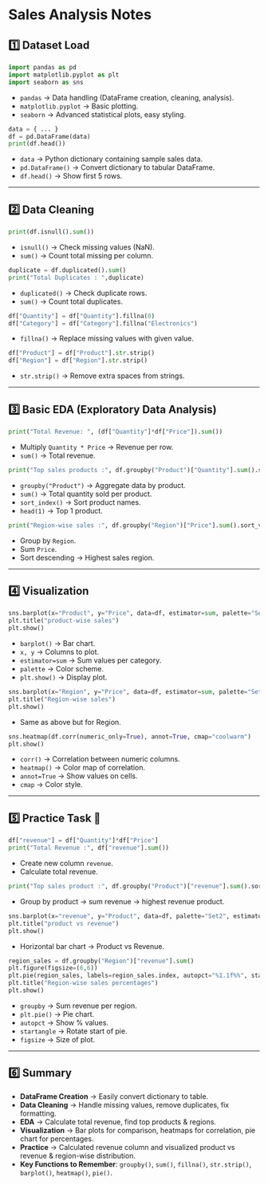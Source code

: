# Sales Analysis Notes

## 1️⃣ Dataset Load

```python
import pandas as pd
import matplotlib.pyplot as plt
import seaborn as sns
```

* `pandas` → Data handling (DataFrame creation, cleaning, analysis).
* `matplotlib.pyplot` → Basic plotting.
* `seaborn` → Advanced statistical plots, easy styling.

```python
data = { ... }
df = pd.DataFrame(data)
print(df.head())
```

* `data` → Python dictionary containing sample sales data.
* `pd.DataFrame()` → Convert dictionary to tabular DataFrame.
* `df.head()` → Show first 5 rows.

---

## 2️⃣ Data Cleaning

```python
print(df.isnull().sum())
```

* `isnull()` → Check missing values (NaN).
* `sum()` → Count total missing per column.

```python
duplicate = df.duplicated().sum()
print("Total Duplicates : ",duplicate)
```

* `duplicated()` → Check duplicate rows.
* `sum()` → Count total duplicates.

```python
df["Quantity"] = df["Quantity"].fillna(0)
df["Category"] = df["Category"].fillna("Electronics")
```

* `fillna()` → Replace missing values with given value.

```python
df["Product"] = df["Product"].str.strip()
df["Region"] = df["Region"].str.strip()
```

* `str.strip()` → Remove extra spaces from strings.

---

## 3️⃣ Basic EDA (Exploratory Data Analysis)

```python
print("Total Revenue: ", (df["Quantity"]*df["Price"]).sum())
```

* Multiply `Quantity * Price` → Revenue per row.
* `sum()` → Total revenue.

```python
print("Top sales products :", df.groupby("Product")["Quantity"].sum().sort_index(ascending=False).head(1))
```

* `groupby("Product")` → Aggregate data by product.
* `sum()` → Total quantity sold per product.
* `sort_index()` → Sort product names.
* `head(1)` → Top 1 product.

```python
print("Region-wise sales :", df.groupby("Region")["Price"].sum().sort_values(ascending=False).head(1))
```

* Group by `Region`.
* Sum `Price`.
* Sort descending → Highest sales region.

---

## 4️⃣ Visualization

```python
sns.barplot(x="Product", y="Price", data=df, estimator=sum, palette="Set2")
plt.title("product-wise sales")
plt.show()
```

* `barplot()` → Bar chart.
* `x, y` → Columns to plot.
* `estimator=sum` → Sum values per category.
* `palette` → Color scheme.
* `plt.show()` → Display plot.

```python
sns.barplot(x="Region", y="Price", data=df, estimator=sum, palette="Set1")
plt.title("Region-wise sales")
plt.show()
```

* Same as above but for Region.

```python
sns.heatmap(df.corr(numeric_only=True), annot=True, cmap="coolwarm")
plt.show()
```

* `corr()` → Correlation between numeric columns.
* `heatmap()` → Color map of correlation.
* `annot=True` → Show values on cells.
* `cmap` → Color style.

---

## 5️⃣ Practice Task 🚀

```python
df["revenue"] = df["Quantity"]*df["Price"]
print("Total Revenue :", df["revenue"].sum())
```

* Create new column `revenue`.
* Calculate total revenue.

```python
print("Top sales product :", df.groupby("Product")["revenue"].sum().sort_values(ascending=False).head(1))
```

* Group by product → sum revenue → highest revenue product.

```python
sns.barplot(x="revenue", y="Product", data=df, palette="Set2", estimator=sum)
plt.title("product vs revenue")
plt.show()
```

* Horizontal bar chart → Product vs Revenue.

```python
region_sales = df.groupby("Region")["revenue"].sum()
plt.figure(figsize=(6,6))
plt.pie(region_sales, labels=region_sales.index, autopct="%1.1f%%", startangle=90)
plt.title("Region-wise sales percentages")
plt.show()
```

* `groupby` → Sum revenue per region.
* `plt.pie()` → Pie chart.
* `autopct` → Show % values.
* `startangle` → Rotate start of pie.
* `figsize` → Size of plot.

---

## 6️⃣ Summary

* **DataFrame Creation** → Easily convert dictionary to table.
* **Data Cleaning** → Handle missing values, remove duplicates, fix formatting.
* **EDA** → Calculate total revenue, find top products & regions.
* **Visualization** → Bar plots for comparison, heatmaps for correlation, pie chart for percentages.
* **Practice** → Calculated revenue column and visualized product vs revenue & region-wise distribution.
* **Key Functions to Remember**: `groupby()`, `sum()`, `fillna()`, `str.strip()`, `barplot()`, `heatmap()`, `pie()`.
